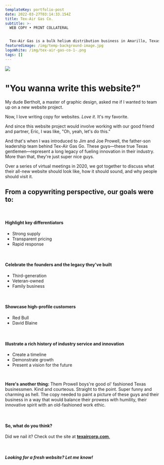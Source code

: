 ```yaml
---
templateKey: portfolio-post
date: 2022-03-27T03:14:33.154Z
title: Tex-Air Gas Co.
subtitle: >-
  WEB COPY • PRINT COLLATERAL


  Tex-Air Gas is a bulk helium distribution business in Amarillo, Texas. The family-owned business helps industry professionals access the helium it needs to fuel innovations in their fields. 
featuredimage: /img/temp-background-image.jpg
logoWhite: /img/tex-air-gas-co-1-.png
tags: []
---
```

![](/img/tex-air-gas-co-feature-1-.png)

# "You wanna write this website?"

My dude Bertholt, a master of graphic design, asked me if I wanted to team up on a new website project. 

Now, I love writing copy for websites. *Love it*. It's my favorite. 

And since this website project would involve working with our good friend and partner, Eric, I was like, "Oh, yeah, let's do this."

And that's when I was introduced to Jim and Joe Prowell, the father-son leadership team behind Tex-Air Gas Go. These guys—these true Texas gentlemen—represent a long legacy of fueling innovation in their industry. More than that, they're just super nice guys. 

Over a series of virtual meetings in 2020, we got together to discuss what their all-new website should look like, how it should sound, and why people should visit it. 

## From a copywriting perspective, our goals were to:

<br>

#### Highlight key differentiators

* Strong supply
* Transparent pricing
* Rapid response

<br>

#### Celebrate the founders and the legacy they've built

* Third-generation
* Veteran-owned
* Family business

<br>

#### Showcase high-profile customers

* Red Bull
* David Blaine

<br>

#### Illustrate a rich history of industry service and innovation

* Create a timeline
* Demonstrate growth
* Present a vision for the future

<br>

**Here's another thing:** Them Prowell boys're good ol' fashioned Texas businessmen. Kind and courteous. Straight to the point. Super funny and charming as hell. The copy needed to paint a picture of these guys and their business in a way that would balance their prowess with humility, their innovative spirit with an old-fashioned work ethic.

<br>

#### So, what do you think?

Did we nail it? Check out the site at [**texaircorp.com**. ](https://www.texaircorp.com/)

<br>

##### **Looking for a fresh website? Let me know!**